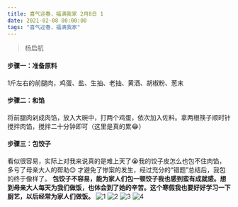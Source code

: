 ```yaml
---
title: 喜气迎春，福满我家 2月8日 1
date: 2021-02-08 00:00:00
tags: "喜气迎春，福满我家"
---
```

> 杨启航
#### 步骤一：准备原料  
1斤左右的前腿肉，鸡蛋、盐、生抽、老抽、黄酒、胡椒粉、葱末
#### 步骤二：和馅
将前腿肉剁成肉馅，放入大碗中，打两个鸡蛋，依次加入佐料。拿两根筷子顺时针搅拌肉馅，搅拌二十分钟即可（这里是真的累😂）
#### 步骤三：包饺子
看似很容易，实际上对我来说真的是难上天了😭我的饺子皮怎么也包不住肉馅，多亏了母亲大人的帮助😊 才避免了惨案的发生，经过充分的“错题”总结后，我包的终于像样了。
**包饺子不容易，能为家人们包一顿饺子我也感到蛮有成就感。想到母亲大人每天为我们做饭，也体会到了她的辛苦。这个寒假我也要好好学习一下厨艺，以后经常为家人们做饭。**
![1](1.jpg)
![2](2.jpg)
![3](3.jpg)
![4](4.jpg)

